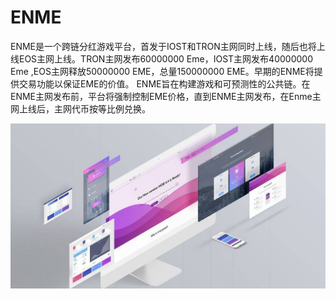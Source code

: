 # ENME

ENME是一个跨链分红游戏平台，首发于IOST和TRON主网同时上线，随后也将上线EOS主网上线。TRON主网发布60000000 Eme，IOST主网发布40000000 Eme ,EOS主网释放50000000 EME，总量150000000 EME。早期的ENME将提供交易功能以保证EME的价值。 ENME旨在构建游戏和可预测性的公共链。在ENME主网发布前，平台将强制控制EME价格，直到ENME主网发布，在Enme主网上线后，主网代币按等比例兑换。

![mdb-main](mdb-main.jpg)
